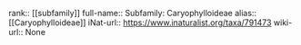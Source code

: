 

rank:: [[subfamily]]
full-name:: Subfamily: Caryophylloideae
alias:: [[Caryophylloideae]]
iNat-url:: https://www.inaturalist.org/taxa/791473
wiki-url:: None